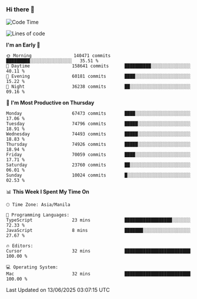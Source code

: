 ### Hi there 👋

<!--START_SECTION:waka-->
![Code Time](http://img.shields.io/badge/Code%20Time-6%2C061%20hrs%2016%20mins-blue)

![Lines of code](https://img.shields.io/badge/From%20Hello%20World%20I%27ve%20Written-137.4%20million%20lines%20of%20code-blue)

**I'm an Early 🐤** 

```text
🌞 Morning                140471 commits      █████████░░░░░░░░░░░░░░░░   35.51 % 
🌆 Daytime                158641 commits      ██████████░░░░░░░░░░░░░░░   40.11 % 
🌃 Evening                60181 commits       ████░░░░░░░░░░░░░░░░░░░░░   15.22 % 
🌙 Night                  36238 commits       ██░░░░░░░░░░░░░░░░░░░░░░░   09.16 % 
```
📅 **I'm Most Productive on Thursday** 

```text
Monday                   67473 commits       ████░░░░░░░░░░░░░░░░░░░░░   17.06 % 
Tuesday                  74796 commits       █████░░░░░░░░░░░░░░░░░░░░   18.91 % 
Wednesday                74493 commits       █████░░░░░░░░░░░░░░░░░░░░   18.83 % 
Thursday                 74926 commits       █████░░░░░░░░░░░░░░░░░░░░   18.94 % 
Friday                   70059 commits       ████░░░░░░░░░░░░░░░░░░░░░   17.71 % 
Saturday                 23760 commits       ██░░░░░░░░░░░░░░░░░░░░░░░   06.01 % 
Sunday                   10024 commits       █░░░░░░░░░░░░░░░░░░░░░░░░   02.53 % 
```


📊 **This Week I Spent My Time On** 

```text
🕑︎ Time Zone: Asia/Manila

💬 Programming Languages: 
TypeScript               23 mins             ██████████████████░░░░░░░   72.33 % 
JavaScript               8 mins              ███████░░░░░░░░░░░░░░░░░░   27.67 % 

🔥 Editors: 
Cursor                   32 mins             █████████████████████████   100.00 % 

💻 Operating System: 
Mac                      32 mins             █████████████████████████   100.00 % 
```


 Last Updated on 13/06/2025 03:07:15 UTC
<!--END_SECTION:waka-->


<!--
**rad182/rad182** is a ✨ _special_ ✨ repository because its `README.md` (this file) appears on your GitHub profile.

Here are some ideas to get you started:

- 🔭 I’m currently working on ...
- 🌱 I’m currently learning ...
- 👯 I’m looking to collaborate on ...
- 🤔 I’m looking for help with ...
- 💬 Ask me about ...
- 📫 How to reach me: ...
- 😄 Pronouns: ...
- ⚡ Fun fact: ...
-->
